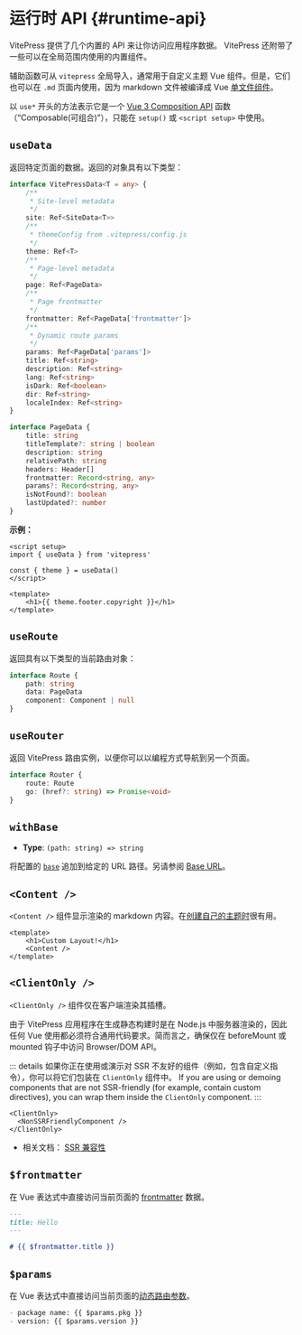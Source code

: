 # 运行时 API {#runtime-api}

VitePress 提供了几个内置的 API 来让你访问应用程序数据。 VitePress 还附带了一些可以在全局范围内使用的内置组件。

辅助函数可从 `vitepress` 全局导入，通常用于自定义主题 Vue 组件。但是，它们也可以在 `.md` 页面内使用，因为 markdown 文件被编译成 Vue [单文件组件](https://vuejs.org/guide/scaling-up/sfc.html)。

以 `use*` 开头的方法表示它是一个 [Vue 3 Composition API](https://vuejs.org/guide/introduction.html#composition-api) 函数（“Composable(可组合)”），只能在 `setup()` 或 `<script setup>` 中使用。

## `useData` <Badge type="info" text="composable" />

返回特定页面的数据。返回的对象具有以下类型：

```ts
interface VitePressData<T = any> {
	/**
	 * Site-level metadata
	 */
	site: Ref<SiteData<T>>
	/**
	 * themeConfig from .vitepress/config.js
	 */
	theme: Ref<T>
	/**
	 * Page-level metadata
	 */
	page: Ref<PageData>
	/**
	 * Page frontmatter
	 */
	frontmatter: Ref<PageData['frontmatter']>
	/**
	 * Dynamic route params
	 */
	params: Ref<PageData['params']>
	title: Ref<string>
	description: Ref<string>
	lang: Ref<string>
	isDark: Ref<boolean>
	dir: Ref<string>
	localeIndex: Ref<string>
}

interface PageData {
	title: string
	titleTemplate?: string | boolean
	description: string
	relativePath: string
	headers: Header[]
	frontmatter: Record<string, any>
	params?: Record<string, any>
	isNotFound?: boolean
	lastUpdated?: number
}
```

**示例：**

```vue
<script setup>
import { useData } from 'vitepress'

const { theme } = useData()
</script>

<template>
	<h1>{{ theme.footer.copyright }}</h1>
</template>
```

## `useRoute` <Badge type="info" text="composable" />

返回具有以下类型的当前路由对象：

```ts
interface Route {
	path: string
	data: PageData
	component: Component | null
}
```

## `useRouter` <Badge type="info" text="composable" />

返回 VitePress 路由实例，以便你可以以编程方式导航到另一个页面。

```ts
interface Router {
	route: Route
	go: (href?: string) => Promise<void>
}
```

## `withBase` <Badge type="info" text="helper" />

- **Type**: `(path: string) => string`

将配置的 [`base`](./site-config#base) 追加到给定的 URL 路径。另请参阅 [Base URL](../guide/asset-handling#base-url)。

## `<Content />` <Badge type="info" text="component" />

`<Content />` 组件显示渲染的 markdown 内容。在[创建自己的主题时](../guide/custom-theme)很有用。

```vue
<template>
	<h1>Custom Layout!</h1>
	<Content />
</template>
```

## `<ClientOnly />` <Badge type="info" text="component" />

`<ClientOnly />` 组件仅在客户端渲染其插槽。

由于 VitePress 应用程序在生成静态构建时是在 Node.js 中服务器渲染的，因此任何 Vue 使用都必须符合通用代码要求。简而言之，确保仅在 beforeMount 或 mounted 钩子中访问 Browser/DOM API。

::: details 如果你正在使用或演示对 SSR 不友好的组件（例如，包含自定义指令），你可以将它们包装在 `ClientOnly` 组件中。
If you are using or demoing components that are not SSR-friendly (for example, contain custom directives), you can wrap them inside the `ClientOnly` component.
:::

```vue-html
<ClientOnly>
  <NonSSRFriendlyComponent />
</ClientOnly>
```

- 相关文档： [SSR 兼容性](/guide/ssr-compat)

## `$frontmatter` <Badge type="info" text="template global" />

在 Vue 表达式中直接访问当前页面的 [frontmatter](../guide/frontmatter) 数据。

```md
---
title: Hello
---

# {{ $frontmatter.title }}
```

## `$params` <Badge type="info" text="template global" />

在 Vue 表达式中直接访问当前页面的[动态路由参数](../guide/routing#dynamic-routes)。

```md
- package name: {{ $params.pkg }}
- version: {{ $params.version }}
```
